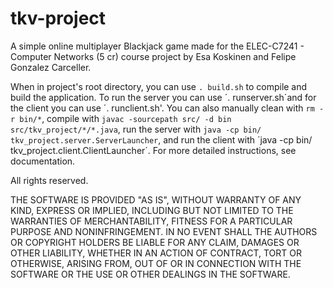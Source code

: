 # tkv-project

A simple online multiplayer Blackjack game made for the ELEC-C7241 - Computer Networks (5 cr) course project by Esa Koskinen and Felipe Gonzalez Carceller.

When in project's root directory, you can use `. build.sh` to compile and build the application. To run the server you can use ´. runserver.sh´and for the client you can use ´. runclient.sh'. You can also manually clean with `rm -r bin/*`, compile with `javac -sourcepath src/ -d bin src/tkv_project/*/*.java`, run the server with `java -cp bin/ tkv_project.server.ServerLauncher`, and run the client with ´java -cp bin/ tkv_project.client.ClientLauncher´. For more detailed instructions, see documentation.

All rights reserved.

THE SOFTWARE IS PROVIDED "AS IS", WITHOUT WARRANTY OF ANY KIND, EXPRESS OR IMPLIED, INCLUDING BUT NOT LIMITED TO THE WARRANTIES OF MERCHANTABILITY, FITNESS FOR A PARTICULAR PURPOSE AND NONINFRINGEMENT. IN NO EVENT SHALL THE AUTHORS OR COPYRIGHT HOLDERS BE LIABLE FOR ANY CLAIM, DAMAGES OR OTHER LIABILITY, WHETHER IN AN ACTION OF CONTRACT, TORT OR OTHERWISE, ARISING FROM, OUT OF OR IN CONNECTION WITH THE SOFTWARE OR THE USE OR OTHER DEALINGS IN THE SOFTWARE.
